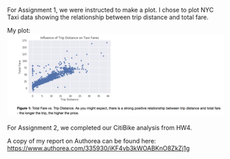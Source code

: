 For Assignment 1, we were instructed to make a plot. I chose to plot NYC Taxi data
showing the relationship between trip distance and total fare.

My plot:
![main plot](plot.png)

For Assignment 2, we completed our CitiBike analysis from HW4.

A copy of my report on Authorea can be found here:
https://www.authorea.com/335930/iKF4vb3kWOABKnO8ZkZj1g
